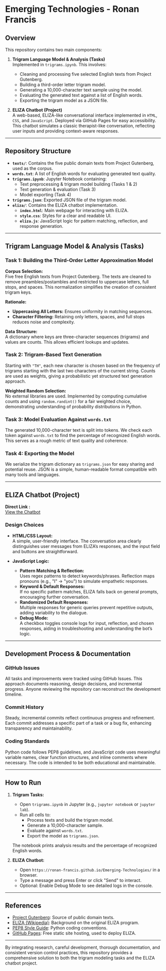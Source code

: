 # Emerging Technologies - Ronan Francis

## Overview

This repository contains two main components:

1. **Trigram Language Model & Analysis (Tasks)**  
   Implemented in `trigrams.ipynb`. This involves:
   - Cleaning and processing five selected English texts from Project Gutenberg.
   - Building a third-order letter trigram model.
   - Generating a 10,000-character text sample using the model.
   - Evaluating the generated text against a list of English words.
   - Exporting the trigram model as a JSON file.

2. **ELIZA Chatbot (Project)**  
   A web-based, ELIZA-like conversational interface implemented in `HTML`, `CSS`, and `JavaScript`. Deployed via GitHub Pages for easy accessibility. This chatbot simulates a classic therapist-like conversation, reflecting user inputs and providing context-aware responses.

---

## Repository Structure

- **`texts/`**: Contains the five public domain texts from Project Gutenberg, used as the corpus.
- **`words.txt`**: A list of English words for evaluating generated text quality.
- **`trigrams.ipynb`**: Jupyter Notebook containing:
  - Text preprocessing & trigram model building (Tasks 1 & 2)
  - Text generation & evaluation (Task 3)
  - Model exporting (Task 4)
- **`trigrams.json`**: Exported JSON file of the trigram model.
- **`eliza/`**: Contains the ELIZA chatbot implementation.
  - **`index.html`**: Main webpage for interacting with ELIZA.
  - **`style.css`**: Styles for a clear and readable UI.
  - **`eliza.js`**: JavaScript logic for pattern matching, reflection, and response generation.

---

## Trigram Language Model & Analysis (Tasks)

### Task 1: Building the Third-Order Letter Approximation Model

**Corpus Selection:**  
Five free English texts from Project Gutenberg. The texts are cleaned to remove preambles/postambles and restricted to uppercase letters, full stops, and spaces. This normalization simplifies the creation of consistent trigram keys.

**Rationale:**  
- **Uppercasing All Letters:** Ensures uniformity in matching sequences.
- **Character Filtering:** Retaining only letters, spaces, and full stops reduces noise and complexity.

**Data Structure:**  
A dictionary where keys are three-character sequences (trigrams) and values are counts. This allows efficient lookups and updates.

### Task 2: Trigram-Based Text Generation

Starting with `"TH"`, each new character is chosen based on the frequency of trigrams starting with the last two characters of the current string. Counts are used as weights, giving a probabilistic yet structured text generation approach.

**Weighted Random Selection:**  
No external libraries are used. Implemented by computing cumulative counts and using `random.randint()` for a fair weighted choice, demonstrating understanding of probability distributions in Python.

### Task 3: Model Evaluation Against `words.txt`

The generated 10,000-character text is split into tokens. We check each token against `words.txt` to find the percentage of recognized English words. This serves as a rough metric of text quality and coherence.

### Task 4: Exporting the Model

We serialize the trigram dictionary as `trigrams.json` for easy sharing and potential reuse. JSON is a simple, human-readable format compatible with many tools and languages.

---

## ELIZA Chatbot (Project)

**Direct Link :**  
[View the Chatbot](https://ronan-francis.github.io/Emerging-Technologies/)

### Design Choices

- **HTML/CSS Layout:**  
  A simple, user-friendly interface. The conversation area clearly distinguishes user messages from ELIZA’s responses, and the input field and buttons are straightforward.

- **JavaScript Logic:**
  - **Pattern Matching & Reflection:**  
    Uses regex patterns to detect keywords/phrases. Reflection maps pronouns (e.g., "I" → "you") to simulate empathetic responses.
  - **Keyword & Default Responses:**  
    If no specific pattern matches, ELIZA falls back on general prompts, encouraging further conversation.
  - **Randomized Default Responses:**  
    Multiple responses for generic queries prevent repetitive outputs, adding variability to the dialogue.
  - **Debug Mode:**  
    A checkbox toggles console logs for input, reflection, and chosen responses, aiding in troubleshooting and understanding the bot’s logic.

---

## Development Process & Documentation

### GitHub Issues

All tasks and improvements were tracked using GitHub Issues. This approach documents reasoning, design decisions, and incremental progress. Anyone reviewing the repository can reconstruct the development timeline.

### Commit History

Steady, incremental commits reflect continuous progress and refinement. Each commit addresses a specific part of a task or a bug fix, enhancing transparency and maintainability.

### Coding Standards

Python code follows PEP8 guidelines, and JavaScript code uses meaningful variable names, clear function structures, and inline comments where necessary. The code is intended to be both educational and maintainable.

---

## How to Run

1. **Trigram Tasks:**
   - Open `trigrams.ipynb` in Jupyter (e.g., `jupyter notebook` or `jupyter lab`).
   - Run all cells to:
     - Process texts and build the trigram model.
     - Generate a 10,000-character sample.
     - Evaluate against `words.txt`.
     - Export the model as `trigrams.json`.

   The notebook prints analysis results and the percentage of recognized English words.

2. **ELIZA Chatbot:**
   - Open `https://ronan-francis.github.io/Emerging-Technologies/` in a browser.
   - Type a message and press Enter or click "Send" to interact.
   - Optional: Enable Debug Mode to see detailed logs in the console.

---

## References

- [Project Gutenberg](https://www.gutenberg.org/): Source of public domain texts.
- [ELIZA (Wikipedia)](https://en.wikipedia.org/wiki/ELIZA): Background on the original ELIZA program.
- [PEP8 Style Guide](https://peps.python.org/pep-0008/): Python coding conventions.
- [GitHub Pages](https://pages.github.com/): Free static site hosting, used to deploy ELIZA.

---

By integrating research, careful development, thorough documentation, and consistent version control practices, this repository provides a comprehensive solution to both the trigram modeling tasks and the ELIZA chatbot project.
